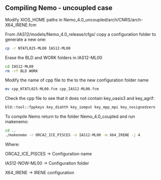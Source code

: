 ## Compiling Nemo - uncoupled case

Modify XIOS_HOME paths in Nemo_4.0_uncoupled/arch/CNRS/arch-X64_IRENE.fcm

From /IAS12/models/Nemo_4.0_release/cfgs/ copy a configuration folder to generate a new one:

```bash
cp -r NTATL025-ML00 IAS12-ML00
```

Erase the BLD and WORK folders in IAS12-ML00

```bash
cd IAS12-ML00
rm -rf BLD WORK
```

Modify the name of cpp file to the to the new configuration folder name

```bash
mv cpp_NTATL025-ML00.fcm cpp_IAS12-ML00.fcm
```

Check the cpp file to see that it does not contain key_oasis3 and key_agrif:

```bash
bld::tool::fppkeys key_diahth key_iomput key_mpp_mpi key_nosignedzero
```

To compile Nemo return to the folder Nemo_4.0_coupled and run makenemo:

```bash
cd ..
./makenemo -r ORCA2_ICE_PISCES -n IAS12-ML00 -m X64_IRENE -j 4
```

Where:

ORCA2_ICE_PISCES &rarr; Configuration name

IAS12-NOW-ML00 &rarr; Configuration folder

X64_IRENE &rarr; IRENE configuration

